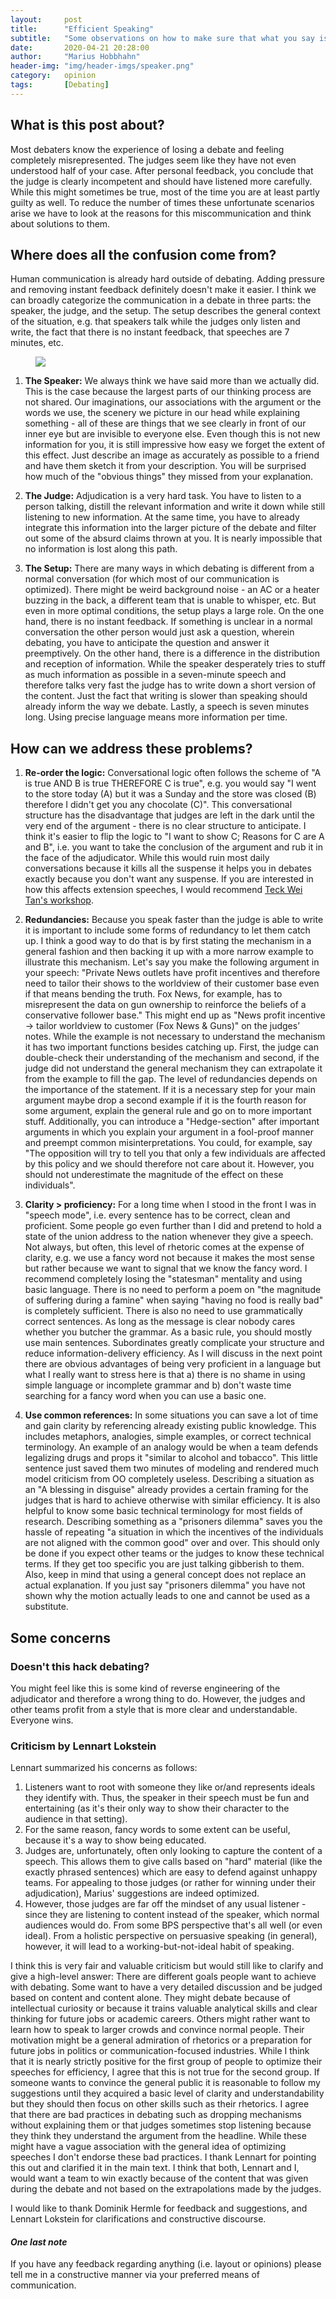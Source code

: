 ```yaml
---
layout:     post
title:      "Efficient Speaking"
subtitle:   "Some observations on how to make sure that what you say is being heard"
date:       2020-04-21 20:28:00
author:     "Marius Hobbhahn"
header-img: "img/header-imgs/speaker.png"
category:   opinion
tags:       [Debating]
---
```


## What is this post about?

Most debaters know the experience of losing a debate and feeling completely misrepresented. The judges seem like they have not even understood half of your case. After personal feedback, you conclude that the judge is clearly incompetent and should have listened more carefully. While this might sometimes be true, most of the time you are at least partly guilty as well. To reduce the number of times these unfortunate scenarios arise we have to look at the reasons for this miscommunication and think about solutions to them.

## Where does all the confusion come from?

Human communication is already hard outside of debating. Adding pressure and removing instant feedback definitely doesn't make it easier. I think we can broadly categorize the communication in a debate in three parts: the speaker, the judge, and the setup. The setup describes the general context of the situation, e.g. that speakers talk while the judges only listen and write, the fact that there is no instant feedback, that speeches are 7 minutes, etc.

<figure>
  <img src="/img/Efficient_Speeches/setup.png"/>
</figure>

1. **The Speaker:** We always think we have said more than we actually did. This is the case because the largest parts of our thinking process are not shared. Our imaginations, our associations with the argument or the words we use, the scenery we picture in our head while explaining something - all of these are things that we see clearly in front of our inner eye but are invisible to everyone else. Even though this is not new information for you, it is still impressive how easy we forget the extent of this effect. Just describe an image as accurately as possible to a friend and have them sketch it from your description. You will be surprised how much of the "obvious things" they missed from your explanation.

2. **The Judge:** Adjudication is a very hard task. You have to listen to a person talking, distill the relevant information and write it down while still listening to new information. At the same time, you have to already integrate this information into the larger picture of the debate and filter out some of the absurd claims thrown at you. It is nearly impossible that no information is lost along this path.

3. **The Setup:** There are many ways in which debating is different from a normal conversation (for which most of our communication is optimized). There might be weird background noise - an AC or a heater buzzing in the back, a different team that is unable to whisper, etc. But even in more optimal conditions, the setup plays a large role. On the one hand, there is no instant feedback. If something is unclear in a normal conversation the other person would just ask a question, wherein debating, you have to anticipate the question and answer it preemptively. On the other hand, there is a difference in the distribution and reception of information. While the speaker desperately tries to stuff as much information as possible in a seven-minute speech and therefore talks very fast the judge has to write down a short version of the content. Just the fact that writing is slower than speaking should already inform the way we debate. Lastly, a speech is seven minutes long. Using precise language means more information per time.

## How can we address these problems?

1. **Re-order the logic:** Conversational logic often follows the scheme of "A is true AND B is true THEREFORE C is true", e.g. you would say "I went to the store today (A) but it was a Sunday and the store was closed (B) therefore I didn't get you any chocolate (C)". This conversational structure has the disadvantage that judges are left in the dark until the very end of the argument - there is no clear structure to anticipate. I think it's easier to flip the logic to "I want to show C; Reasons for C are A and B", i.e. you want to take the conclusion of the argument and rub it in the face of the adjudicator. While this would ruin most daily conversations because it kills all the suspense it helps you in debates exactly because you don't want any suspense. If you are interested in how this affects extension speeches, I would recommend <a href='https://www.youtube.com/watch?v=35QMP6wGkYw'>Teck Wei Tan's workshop</a>.

2. **Redundancies:** Because you speak faster than the judge is able to write it is important to include some forms of redundancy to let them catch up. I think a good way to do that is by first stating the mechanism in a general fashion and then backing it up with a more narrow example to illustrate this mechanism. Let's say you make the following argument in your speech: "Private News outlets have profit incentives and therefore need to tailor their shows to the worldview of their customer base even if that means bending the truth. Fox News, for example, has to misrepresent the data on gun ownership to reinforce the beliefs of a conservative follower base." This might end up as "News profit incentive -> tailor worldview to customer (Fox News & Guns)" on the judges’ notes. While the example is not necessary to understand the mechanism it has two important functions besides catching up. First, the judge can double-check their understanding of the mechanism and second, if the judge did not understand the general mechanism they can extrapolate it from the example to fill the gap. The level of redundancies depends on the importance of the statement. If it is a necessary step for your main argument maybe drop a second example if it is the fourth reason for some argument, explain the general rule and go on to more important stuff. Additionally, you can introduce a "Hedge-section" after important arguments in which you explain your argument in a fool-proof manner and preempt common misinterpretations. You could, for example, say "The opposition will try to tell you that only a few individuals are affected by this policy and we should therefore not care about it. However, you should not underestimate the magnitude of the effect on these individuals".

3. **Clarity > proficiency:** For a long time when I stood in the front I was in "speech mode", i.e. every sentence has to be correct, clean and proficient. Some people go even further than I did and pretend to hold a state of the union address to the nation whenever they give a speech. Not always, but often, this level of rhetoric comes at the expense of clarity, e.g. we use a fancy word not because it makes the most sense but rather because we want to signal that we know the fancy word. I recommend completely losing the "statesman" mentality and using basic language. There is no need to perform a poem on "the magnitude of suffering during a famine" when saying "having no food is really bad" is completely sufficient. There is also no need to use grammatically correct sentences. As long as the message is clear nobody cares whether you butcher the grammar. As a basic rule, you should mostly use main sentences. Subordinates greatly complicate your structure and reduce information-delivery efficiency. As I will discuss in the next point there are obvious advantages of being very proficient in a language but what I really want to stress here is that a) there is no shame in using simple language or incomplete grammar and b) don't waste time searching for a fancy word when you can use a basic one.

4. **Use common references:** In some situations you can save a lot of time and gain clarity by referencing already existing public knowledge. This includes metaphors, analogies, simple examples, or correct technical terminology. An example of an analogy would be when a team defends legalizing drugs and props it "similar to alcohol and tobacco". This little sentence just saved them two minutes of modeling and rendered much model criticism from OO completely useless. Describing a situation as an "A blessing in disguise" already provides a certain framing for the judges that is hard to achieve otherwise with similar efficiency. It is also helpful to know some basic technical terminology for most fields of research. Describing something as a "prisoners dilemma" saves you the hassle of repeating "a situation in which the incentives of the individuals are not aligned with the common good" over and over. This should only be done if you expect other teams or the judges to know these technical terms. If they get too specific you are just talking gibberish to them. Also, keep in mind that using a general concept does not replace an actual explanation. If you just say "prisoners dilemma" you have not shown why the motion actually leads to one and cannot be used as a substitute.

## Some concerns

### Doesn't this hack debating?

You might feel like this is some kind of reverse engineering of the adjudicator and therefore a wrong thing to do. However, the judges and other teams profit from a style that is more clear and understandable. Everyone wins.

### Criticism by Lennart Lokstein

Lennart summarized his concerns as follows:
1. Listeners want to root with someone they like or/and represents ideals they identify with. Thus, the speaker in their speech must be fun and entertaining (as it's their only way to show their character to the audience in that setting).
2. For the same reason, fancy words to some extent can be useful, because it's a way to show being educated.
3. Judges are, unfortunately, often only looking to capture the content of a speech. This allows them to give calls based on "hard" material (like the exactly phrased sentences) which are easy to defend against unhappy teams. For appealing to those judges (or rather for winning under their adjudication), Marius' suggestions are indeed optimized.
4. However, those judges are far off the mindset of any usual listener - since they are listening to content instead of the speaker, which normal audiences would do. From some BPS perspective that's all well (or even ideal). From a holistic perspective on persuasive speaking (in general), however, it will lead to a working-but-not-ideal habit of speaking.

I think this is very fair and valuable criticism but would still like to clarify and give a high-level answer: There are different goals people want to achieve with debating. Some want to have a very detailed discussion and be judged based on content and content alone. They might debate because of intellectual curiosity or because it trains valuable analytical skills and clear thinking for future jobs or academic careers. Others might rather want to learn how to speak to larger crowds and convince normal people. Their motivation might be a general admiration of rhetorics or a preparation for future jobs in politics or communication-focused industries. While I think that it is nearly strictly positive for the first group of people to optimize their speeches for efficiency, I agree that this is not true for the second group. If someone wants to convince the general public it is reasonable to follow my suggestions until they acquired a basic level of clarity and understandability but they should then focus on other skills such as their rhetorics.
I agree that there are bad practices in debating such as dropping mechanisms without explaining them or that judges sometimes stop listening because they think they understand the argument from the headline. While these might have a vague association with the general idea of optimizing speeches I don't endorse these bad practices. I thank Lennart for pointing this out and clarified it in the main text. I think that both, Lennart and I, would want a team to win exactly because of the content that was given during the debate and not based on the extrapolations made by the judges.

I would like to thank Dominik Hermle for feedback and suggestions, and Lennart Lokstein for clarifications and constructive discourse.


#### ***One last note***

If you have any feedback regarding anything (i.e. layout or opinions) please tell me in a constructive manner via your preferred means of communication.



